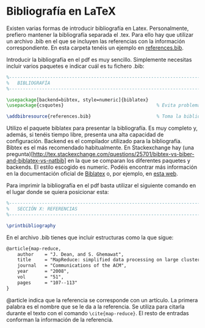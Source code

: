 # Bibliografía en LaTeX

Existen varias formas de introducir bibliografía en Latex. Personalmente, prefiero mantener la bibliografía separada el .tex. Para ello hay que utilizar un archivo .bib en el que se incluyen las referencias con la información correspondiente. En esta carpeta tenéis un ejemplo en [references.bib](https://github.com/andreshp/LatexTemplates/blob/master/Spanish/PaquetesLatex/Bibliografia/references.bib).

Introducir la bibliografía en el pdf es muy sencillo. Simplemente necesitas incluir varios paquetes e indicar cuál es tu fichero .bib:


~~~tex
%-----------------------------------------------------------------------------------------------------
%	BIBLIOGRAFÍA
%-----------------------------------------------------------------------------------------------------

\usepackage[backend=bibtex, style=numeric]{biblatex}
\usepackage{csquotes}                                  % Evita problemas con los apóstrofes, etc.

\addbibresource{references.bib}                        % Toma la bibliografía del archivo dado.
~~~

Utilizo el paquete biblatex para presentar la bibliografía. Es muy completo y, además, si tenéis tiempo libre, presenta una alta capacidad de configuración. Backend es el compilador utilizado para la bibliografía. Bibtex es el más recomendado habitualmente. En Stackexchange hay (una pregunta)[http://tex.stackexchange.com/questions/25701/bibtex-vs-biber-and-biblatex-vs-natbib] en la que se comparan los diferentes paquetes y backends. El estilo escogido es numeric. Podéis encontrar más información en la documentación oficial de [Biblatex](https://www.ctan.org/pkg/biblatex) o, por ejemplo, en [esta web](http://www.khirevich.com/latex/bibliography/).

Para imprimir la bibliografía en el pdf basta utilizar el siguiente comando en el lugar donde se quiera posicionar esta:

~~~tex
%-----------------------------------------------------------------------------------------------------
%	SECCIÓN X: REFERENCIAS
%-----------------------------------------------------------------------------------------------------

\printbibliography
~~~

En el archivo .bib tienes que incluir estructuras como la que sigue:

~~~tex
@article{map-reduce,
	author    = "J. Dean, and S. Ghemawat",
	title     = "MapReduce: simplified data processing on large clusters",
	journal   = "Communications of the ACM",
	year      = "2008",
	vol       = "51",
	pages     = "107--113"
}
~~~

@article indica que la referencia se corresponde con un artículo. La primera palabra es el nombre que se le da a la referencia. Se utiliza para citarla durante el texto con el comando `\cite{map-reduce}`. El resto de entradas conforman la información de la referencia.
